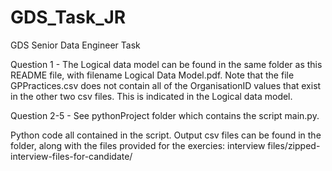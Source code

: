 # GDS_Task_JR
GDS Senior Data Engineer Task

Question 1 - The Logical data model can be found in the same folder as this README file, with filename Logical Data Model.pdf. Note that the file GPPractices.csv does not contain all of the OrganisationID values that exist in the other two csv files. This is indicated in the Logical data model.

Question 2-5 - See pythonProject folder which contains the script main.py.

Python code all contained in the script. Output csv files can be found in the folder, along with the files provided for the exercies:
	interview files/zipped-interview-files-for-candidate/ 
 